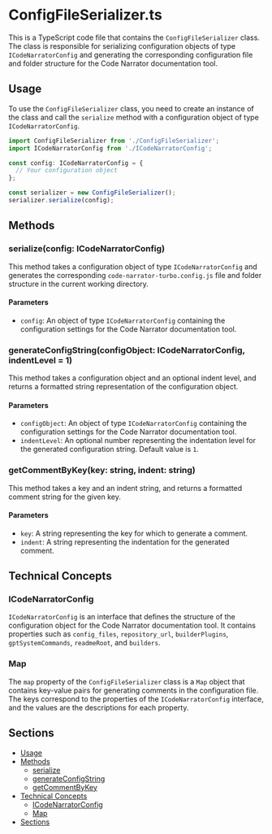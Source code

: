 # ConfigFileSerializer.ts

This is a TypeScript code file that contains the `ConfigFileSerializer` class. The class is responsible for serializing configuration objects of type `ICodeNarratorConfig` and generating the corresponding configuration file and folder structure for the Code Narrator documentation tool.

## Usage

To use the `ConfigFileSerializer` class, you need to create an instance of the class and call the `serialize` method with a configuration object of type `ICodeNarratorConfig`.

```typescript
import ConfigFileSerializer from './ConfigFileSerializer';
import ICodeNarratorConfig from './ICodeNarratorConfig';

const config: ICodeNarratorConfig = {
  // Your configuration object
};

const serializer = new ConfigFileSerializer();
serializer.serialize(config);
```

## Methods

### serialize(config: ICodeNarratorConfig)

This method takes a configuration object of type `ICodeNarratorConfig` and generates the corresponding `code-narrator-turbo.config.js` file and folder structure in the current working directory.

#### Parameters

- `config`: An object of type `ICodeNarratorConfig` containing the configuration settings for the Code Narrator documentation tool.

### generateConfigString(configObject: ICodeNarratorConfig, indentLevel = 1)

This method takes a configuration object and an optional indent level, and returns a formatted string representation of the configuration object.

#### Parameters

- `configObject`: An object of type `ICodeNarratorConfig` containing the configuration settings for the Code Narrator documentation tool.
- `indentLevel`: An optional number representing the indentation level for the generated configuration string. Default value is `1`.

### getCommentByKey(key: string, indent: string)

This method takes a key and an indent string, and returns a formatted comment string for the given key.

#### Parameters

- `key`: A string representing the key for which to generate a comment.
- `indent`: A string representing the indentation for the generated comment.

## Technical Concepts

### ICodeNarratorConfig

`ICodeNarratorConfig` is an interface that defines the structure of the configuration object for the Code Narrator documentation tool. It contains properties such as `config_files`, `repository_url`, `builderPlugins`, `gptSystemCommands`, `readmeRoot`, and `builders`.

### Map

The `map` property of the `ConfigFileSerializer` class is a `Map` object that contains key-value pairs for generating comments in the configuration file. The keys correspond to the properties of the `ICodeNarratorConfig` interface, and the values are the descriptions for each property.

## Sections

- [Usage](#usage)
- [Methods](#methods)
  - [serialize](#serializeconfig-icodenarratorconfig)
  - [generateConfigString](#generateconfigstringconfigobject-icodenarratorconfig-indentlevel--1)
  - [getCommentByKey](#getcommentbykeykey-string-indent-string)
- [Technical Concepts](#technical-concepts)
  - [ICodeNarratorConfig](#icodenarratorconfig)
  - [Map](#map)
- [Sections](#sections)